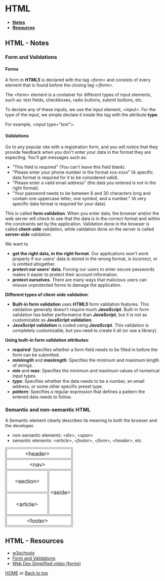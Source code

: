 # HTML

- **[Notes](#html---notes)**
- **[Resources](#html---resources)**

## HTML - Notes

### Form and Validations

#### Forms

A form in ***HTML5*** is declared with the tag *\<form>* and consists of every element that is found before the closing tag *\</form>*.

The \<form> element is a container for different types of input elements, such as: text fields, checkboxes, radio buttons, submit buttons, etc.

To declare any of these inputs, we use the input element, *\<input>*.
For the type of the input, we simple declare it inside the tag with the attribute **type**.

For example, *\<input type="text">*.

#### Validations

Go to any popular site with a registration form, and you will notice that they provide feedback when you don't enter your data in the format they are expecting. You'll get messages such as:

- "This field is required" (You can't leave this field blank).
- "Please enter your phone number in the format xxx-xxxx" (A specific data format is required for it to be considered valid).
- "Please enter a valid email address" (the data you entered is not in the right format).
- "Your password needs to be between 8 and 30 characters long and contain one uppercase letter, one symbol, and a number." (A very specific data format is required for your data).

This is called **form validation**. When you enter data, the browser and/or the web server will check to see that the data is in the correct format and within the constraints set by the application. Validation done in the browser is called **client-side** validation, while validation done on the server is called **server-side** validation.

We want to

- **get the right data, in the right format**. Our applications won't work properly if our users' data is stored in the wrong format, is incorrect, or is omitted altogether.
- **protect our users' data**. Forcing our users to enter secure passwords makes it easier to protect their account information.
- **protect ourselves**. There are many ways that malicious users can misuse unprotected forms to damage the application.

**Different types of client-side validation**:

- **Built-in form validation** uses ***HTML5*** form validation features. This validation generally doesn't require much ***JavaScript***. Built-in form validation has better performance than ***JavaScript***, but it is not as customizable as **JavaScript validation**.
- **JavaScript validation** is coded using ***JavaScript***. This validation is completely customizable, but you need to create it all (or use a library).

**Using built-in form validation attributes**:

- ***required***: Specifies whether a form field needs to be filled in before the form can be submitted.
- ***minlength*** and ***maxlength***: Specifies the minimum and maximum length of strings.
- ***min*** and ***max***: Specifies the minimum and maximum values of numerical input types.
- ***type***: Specifies whether the data needs to be a number, an email address, or some other specific preset type.
- ***pattern***: Specifies a regular expression that defines a pattern the entered data needs to follow.

### Semantic and non-semantic HTML

A Semantic element clearly describes its meaning to both the browser and the developer.

- non-semantic elements: *\<div>*, *\<span>*
- semantic elements: *\<article>*, *\<footer>*, *\<form>*, *\<header>*, etc

![HTML Semantic](../../Images/HTML-Semantic.gif)

## HTML - Resources

- [w3schools](https://www.w3schools.com/html/default.asp)
- [Form and Validations](https://developer.mozilla.org/en-US/docs/Learn/Forms/Form_validation)
- [Web Dev Simplified video (forms)](https://youtu.be/fNcJuPIZ2WE)

[HOME](https://github.com/Stratis-Dermanoutsos/Full-Stack-2021#full-stack-roadmap-2021) or [Back to top](#html)
